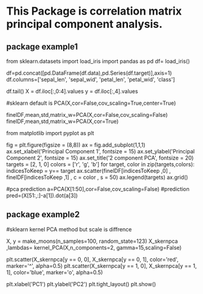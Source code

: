 # This Package is correlation matrix principal component analysis.

## package example1

from sklearn.datasets import load_iris
import pandas as pd
df= load_iris()

df=pd.concat([pd.DataFrame(df.data),pd.Series(df.target)],axis=1)
df.columns=['sepal_len', 'sepal_wid', 'petal_len', 'petal_wid', 'class']

df.tail()
X = df.iloc[:,0:4].values
y = df.iloc[:,4].values

#sklearn default is PCA(X,cor=False,cov_scaling=True,center=True)

finelDF,mean,std,matrix_w=PCA(X,cor=False,cov_scaling=False)
finelDF,mean,std,matrix_w=PCA(X,cor=True)

from matplotlib import pyplot as plt

fig = plt.figure(figsize = (8,8))
ax = fig.add_subplot(1,1,1) 
ax.set_xlabel('Principal Component 1', fontsize = 15)
ax.set_ylabel('Principal Component 2', fontsize = 15)
ax.set_title('2 component PCA', fontsize = 20)
targets = [2, 1, 0]
colors = ['r', 'g', 'b']
for target, color in zip(targets,colors):
    indicesToKeep = y== target
    ax.scatter(finelDF[indicesToKeep ,0]
               , finelDF[indicesToKeep ,1]
               , c = color
               , s = 50)
ax.legend(targets)
ax.grid()

#pca prediction 
a=PCA(X[1:50],cor=False,cov_scaling=False)
#prediction
pred=(X[51:,:]-a[1]).dot(a[3])


## package example2

#sklearn kernel PCA method but scale is diffrence

X, y = make_moons(n_samples=100, random_state=123)
X_skernpca ,lambdas= kernel_PCA(X,n_components=2, gamma=15,scaling=False)

plt.scatter(X_skernpca[y == 0, 0], X_skernpca[y == 0, 1],
            color='red', marker='^', alpha=0.5)
plt.scatter(X_skernpca[y == 1, 0], X_skernpca[y == 1, 1],
            color='blue', marker='o', alpha=0.5)

plt.xlabel('PC1')
plt.ylabel('PC2')
plt.tight_layout()
plt.show()

 

